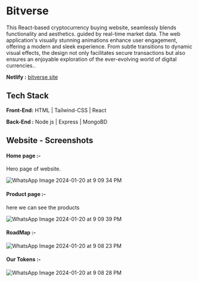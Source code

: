 


# Bitverse
This React-based cryptocurrency buying website, seamlessly blends functionality and aesthetics. guided by real-time market data. The web application's visually stunning animations enhance user engagement, offering a modern and sleek experience. From subtle transitions to dynamic visual effects, the design not only facilitates secure transactions but also ensures an enjoyable exploration of the ever-evolving world of digital currencies.. 


**Netlify :**  [bitverse site](https://delightful-tapioca-0ecbc0.netlify.app/)
## Tech Stack

**Front-End:** HTML | Tailwind-CSS | React

**Back-End :** Node js | Express | MongoBD



## Website - Screenshots


#### Home page :-

Hero page of website.


![WhatsApp Image 2024-01-20 at 9 09 34 PM](https://github.com/Venky8073/bitUniverse/assets/118984511/93b9495f-b1dd-4527-b4e5-6d482c627baf)



#### Product page  :-

here we can see the products



![WhatsApp Image 2024-01-20 at 9 09 39 PM](https://github.com/Venky8073/bitUniverse/assets/118984511/7c8d3a88-1c9c-45ad-936a-cc5750a15f7f)



#### RoadMap   :-



![WhatsApp Image 2024-01-20 at 9 08 23 PM](https://github.com/Venky8073/bitUniverse/assets/118984511/eba2bb5a-1cbc-4bfd-9b08-4e93537143de)


#### Our Tokens :-


![WhatsApp Image 2024-01-20 at 9 08 28 PM](https://github.com/Venky8073/bitUniverse/assets/118984511/9e9778e6-efa9-411e-8a08-3a56c5177a22)
